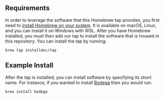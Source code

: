 ## Requirements

In order to leverage the software that this Homebrew tap provides, you first need to [install Homebrew on your system](https://brew.sh/). It is available on macOS, Linux, and you can install it on Windows with WSL. After you have Homebrew installed, you must then add our tap to install the software that is housed in this repository. You can install the tap by running:

```shell
brew tap installdoc/tap
```

## Example Install

After the tap is installed, you can install software by specifying its short name. For instance, if you wanted to install [Bodega](https://github.com/megabyte-labs/Bodega) then you would run:

```shell
brew install bodega
```
